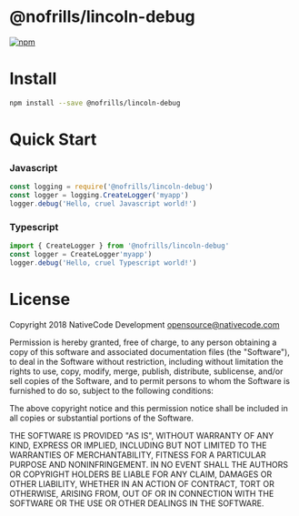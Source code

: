 # @nofrills/lincoln-debug

[![npm](https://img.shields.io/npm/v/@nofrills/lincoln-debug.svg?style=flat-square)](https://www.npmjs.com/package/@nofrills/lincoln-debug)

# Install

```bash
npm install --save @nofrills/lincoln-debug
```

# Quick Start

### Javascript

```javascript
const logging = require('@nofrills/lincoln-debug')
const logger = logging.CreateLogger('myapp')
logger.debug('Hello, cruel Javascript world!')
```

### Typescript

```typescript
import { CreateLogger } from '@nofrills/lincoln-debug'
const logger = CreateLogger'myapp')
logger.debug('Hello, cruel Typescript world!')
```

# License
Copyright 2018 NativeCode Development <opensource@nativecode.com>

Permission is hereby granted, free of charge, to any person obtaining a copy of this software and associated
documentation files (the "Software"), to deal in the Software without restriction, including without
limitation the rights to use, copy, modify, merge, publish, distribute, sublicense, and/or sell copies of the
Software, and to permit persons to whom the Software is furnished to do so, subject to the following
conditions:

The above copyright notice and this permission notice shall be included in all copies or substantial portions
of the Software.

THE SOFTWARE IS PROVIDED "AS IS", WITHOUT WARRANTY OF ANY KIND, EXPRESS OR IMPLIED, INCLUDING BUT NOT LIMITED
TO THE WARRANTIES OF MERCHANTABILITY, FITNESS FOR A PARTICULAR PURPOSE AND NONINFRINGEMENT. IN NO EVENT SHALL
THE AUTHORS OR COPYRIGHT HOLDERS BE LIABLE FOR ANY CLAIM, DAMAGES OR OTHER LIABILITY, WHETHER IN AN ACTION OF
CONTRACT, TORT OR OTHERWISE, ARISING FROM, OUT OF OR IN CONNECTION WITH THE SOFTWARE OR THE USE OR OTHER
DEALINGS IN THE SOFTWARE.
